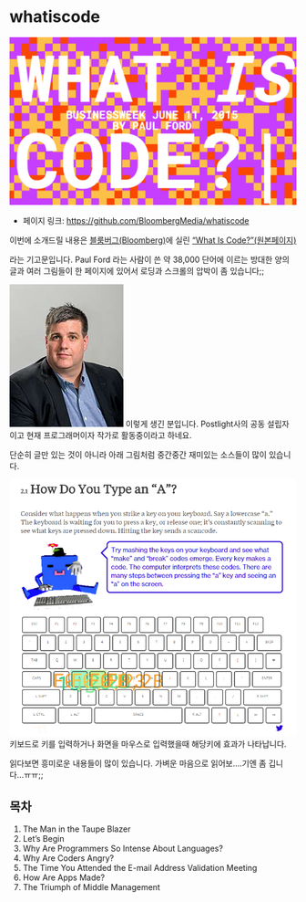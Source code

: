 # whatiscode

![이미지](../img/017-08-01.png)

- 페이지 링크: https://github.com/BloombergMedia/whatiscode


이번에 소개드릴 내용은 [블룸버그(Bloomberg)](http://www.bloomberg.com/)에 실린 [“What Is Code?”(원본페이지)](http://www.bloomberg.com/whatiscode)

라는 기고문입니다.   Paul Ford 라는 사람이 쓴 약 38,000 단어에 이르는 방대한 양의 글과 여러 그림들이 한 페이지에 있어서 로딩과 스크롤의 압박이 좀 있습니다;;

![이미지](../img/017-08-02.jpg) 이렇게 생긴 분입니다. Postlight사의 공동 설립자이고 현재 프로그래머이자 작가로 활동중이라고 하네요.

단순히 글만 있는 것이 아니라 아래 그림처럼 중간중간 재미있는 소스들이 많이 있습니다. 

![이미지](../img/017-08-03.png)
키보드로 키를 입력하거나 화면을 마우스로 입력했을때 해당키에 효과가 나타납니다. 

읽다보면 흥미로운 내용들이 많이 있습니다. 가벼운 마음으로 읽어보....기엔 좀 깁니다...ㅠㅠ;;
  
 
## 목차
 1. The Man in the Taupe Blazer
 2. Let’s Begin
 3. Why Are Programmers So Intense About Languages?
 4. Why Are Coders Angry?
 5. The Time You Attended the E-mail Address Validation Meeting
 6. How Are Apps Made?
 7. The Triumph of Middle Management